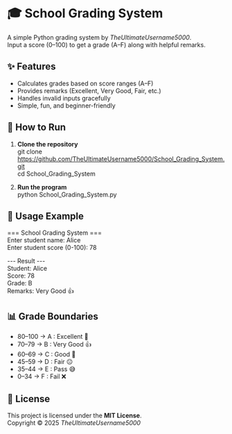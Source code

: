 # 🎓 School Grading System

A simple Python grading system by *TheUltimateUsername5000*.  
Input a score (0–100) to get a grade (A–F) along with helpful remarks.

## ✨ Features
- Calculates grades based on score ranges (A–F)  
- Provides remarks (Excellent, Very Good, Fair, etc.)  
- Handles invalid inputs gracefully  
- Simple, fun, and beginner-friendly  

## 🚀 How to Run

1. **Clone the repository**  
git clone https://github.com/TheUltimateUsername5000/School_Grading_System.git  
cd School_Grading_System

2. **Run the program**  
python School_Grading_System.py

## 📖 Usage Example

=== School Grading System ===  
Enter student name: Alice  
Enter student score (0-100): 78  

--- Result ---  
Student: Alice  
Score: 78  
Grade: B  
Remarks: Very Good 👍

## 📊 Grade Boundaries
- 80–100 → A : Excellent 🎉  
- 70–79  → B : Very Good 👍  
- 60–69  → C : Good 🙂  
- 45–59  → D : Fair 😐  
- 35–44  → E : Pass 😅  
- 0–34   → F : Fail ❌

## 📜 License

This project is licensed under the **MIT License**.  
Copyright © 2025 *TheUltimateUsername5000*
